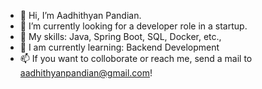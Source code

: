 - 👋 Hi, I’m Aadhithyan Pandian.
- 👀 I’m currently looking for a developer role in a startup.
- 🌱 My skills: Java, Spring Boot, SQL, Docker, etc.,
- 🎈 I am currently learning: Backend Development
- 📫 If you want to colloborate or reach me, send a mail to aadhithyanpandian@gmail.com!

<!---
aadhi001/aadhi001 is a ✨ special ✨ repository because its `README.md` (this file) appears on your GitHub profile.
You can click the Preview link to take a look at your changes.
--->

